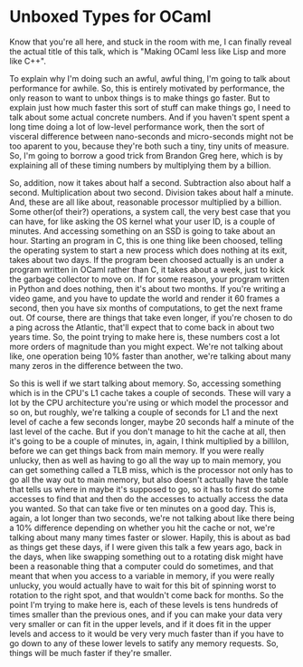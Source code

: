# Unboxed Types for OCaml

 Know that you're all here, and stuck in the room with me, I can
 finally reveal the actual title of this talk, which is "Making OCaml
 less like Lisp and more like C++".

 To explain why I'm doing such an awful, awful thing, I'm going to
 talk about performance for awhile. So, this is entirely motivated by
 performance, the only reason to want to unbox things is to make
 things go faster. But to explain just how much faster this sort of
 stuff can make things go, I need to talk about some actual concrete
 numbers. And if you haven't spent spent a long time doing a lot of
 low-level performance work, then the sort of visceral difference
 between nano-seconds and micro-seconds might not be too aparent to
 you, because they're both such a tiny, tiny units of measure. So, I'm
 going to borrow a good trick from Brandon Greg here, which is by
 explaining all of these timing numbers by multiplying them by a
 billion.

 So, addition, now it takes about half a second. Subtraction also
 about half a second. Multiplication about two second. Division takes
 about half a minute. And, these are all like about, reasonable
 processor multiplied by a billion. Some other(of their?) operations,
 a system call, the very best case that you can have, for like asking
 the OS kernel what your user ID, is a couple of minutes. And
 accessing something on an SSD is going to take about an
 hour. Starting an program in C, this is one thing like been choosed,
 telling the operating system to start a new process which does
 nothing at its exit, takes about two days. If the program been
 choosed actually is an under a program written in OCaml rather than
 C, it takes about a week, just to kick the garbage collector to move
 on. If for some reason, your program written in Python and does
 nothing, then it's about two months. If you're writing a video game,
 and you have to update the world and render it 60 frames a second,
 then you have six months of computations, to get the next frame
 out. Of course, there are things that take even longer, if you're
 chosen to do a ping across the Atlantic, that'll expect that to come
 back in about two years time. So, the point trying to make here is,
 these numbers cost a lot more orders of magnitude than you might
 expect. We're not talking about like, one operation being 10% faster
 than another, we're talking about many many zeros in the difference
 between the two.

 So this is well if we start talking about memory. So, accessing
 something which is in the CPU's L1 cache takes a couple of
 seconds. These will vary a lot by the CPU architecture you're using
 or which model the processor and so on, but roughly, we're talking a
 couple of seconds for L1 and the next level of cache a few seconds
 longer, maybe 20 seconds half a minute of the last level of the
 cache. But if you don't manage to hit the cache at all, then it's
 going to be a couple of minutes, in, again, I think multiplied by a
 billilon, before we can get things back from main memory. If you were
 really unlucky, then as well as having to go all the way up to main
 memory, you can get something called a TLB miss, which is the
 processor not only has to go all the way out to main memory, but also
 doesn't actually have the table that tells us where in maybe it's
 supposed to go, so it has to first do some accesses to find that and
 then do the accesses to actually access the data you wanted. So that
 can take five or ten minutes on a good day. This is, again, a lot
 longer than two seconds, we're not talking about like there being a
 10% difference depending on whether you hit the cache or not, we're
 talking about many many times faster or slower. Hapily, this is about
 as bad as things get these days, if I were given this talk a few
 years ago, back in the days, when like swapping something out to a
 rotating disk might have been a reasonable thing that a computer
 could do sometimes, and that meant that when you access to a variable
 in memory, if you were really unlucky, you would actually have to
 wait for this bit of spinning worst to rotation to the right spot,
 and that wouldn't come back for months. So the point I'm trying to
 make here is, each of these levels is tens hundreds of times smaller
 than the previous ones, and if you can make your data very very
 smaller or can fit in the upper levels, and if it does fit in the
 upper levels and access to it would be very very much faster than if
 you have to go down to any of these lower levels to satify any memory
 requests. So, things will be much faster if they're smaller.
